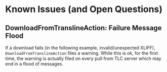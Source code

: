 # Known Issues (and Open Questions)

## DownloadFromTranslineAction: Failure Message Flood

If a download fails (in the following example, invalid/unexpected XLIFF), `DownloadFromTranslineAction`
files a warning. While this is ok, for the first time, the warning is actually
filed on every pull from TLC server which may end in a flood of messages.
